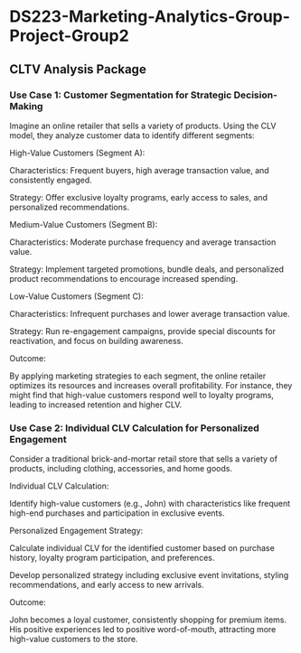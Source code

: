 # DS223-Marketing-Analytics-Group-Project-Group2

## CLTV Analysis Package

### Use Case 1: Customer Segmentation for Strategic Decision-Making

Imagine an online retailer that sells a variety of products. Using the CLV model, they analyze customer data to identify different segments:

High-Value Customers (Segment A):

Characteristics: Frequent buyers, high average transaction value, and consistently engaged.

Strategy: Offer exclusive loyalty programs, early access to sales, and personalized recommendations.

Medium-Value Customers (Segment B):

Characteristics: Moderate purchase frequency and average transaction value.

Strategy: Implement targeted promotions, bundle deals, and personalized product recommendations to encourage increased spending.

Low-Value Customers (Segment C):

Characteristics: Infrequent purchases and lower average transaction value.

Strategy: Run re-engagement campaigns, provide special discounts for reactivation, and focus on building awareness.

Outcome:

By applying marketing strategies to each segment, the online retailer optimizes its resources and increases overall profitability. For instance, they might find that high-value customers respond well to loyalty programs, leading to increased retention and higher CLV.

### Use Case 2: Individual CLV Calculation for Personalized Engagement

Consider a traditional brick-and-mortar retail store that sells a variety of products, including clothing, accessories, and home goods. 

Individual CLV Calculation:

Identify high-value customers (e.g., John) with characteristics like frequent high-end purchases and participation in exclusive events.

Personalized Engagement Strategy:

Calculate individual CLV for the identified customer based on purchase history, loyalty program participation, and preferences.

Develop personalized strategy including exclusive event invitations, styling recommendations, and early access to new arrivals.

Outcome:

John becomes a loyal customer, consistently shopping for premium items. His positive experiences led to positive word-of-mouth, attracting more high-value customers to the store.




